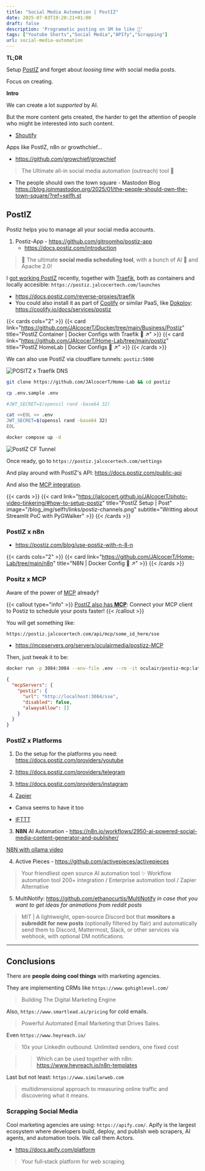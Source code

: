 ```yaml
---
title: "Social Media Automation | PostIZ"
date: 2025-07-03T19:20:21+01:00
draft: false
description: 'Programatic posting on SM be like 🤯'
tags: ["Youtube Shorts","Social Media","APIfy","Scrapping"]
url: social-media-automation
---
```



**TL;DR**

Setup [PostIZ](#postiz) and forget about *loosing time* with social media posts.

Focus on creating.


**Intro**

We can create a lot *supported* by AI.

But the more content gets created, the harder to get the attention of people who might be interested into such content.

- [Shoutify](https://github.com/TechSquidTV/Shoutify)

Apps like PostIZ, n8n or growthchief...

* https://github.com/growchief/growchief

>  The Ultimate all-in social media automation (outreach) tool 🤖 


* The people should own the town square - Mastodon Blog https://blog.joinmastodon.org/2025/01/the-people-should-own-the-town-square/?ref=selfh.st

## PostIZ

Postiz helps you to manage all your social media accounts.

1. Postiz-App - https://github.com/gitroomhq/postiz-app
    * https://docs.postiz.com/introduction
    
> 📨 The ultimate **social media scheduling tool**, with a bunch of AI 🤖 and Apache 2.0!

I [got working PostIZ](https://github.com/JAlcocerT/Docker/tree/main/Business/Postiz) recently, together with [Traefik](https://github.com/JAlcocerT/Docker/tree/main/Security/Proxy/Traefik), both as containers and locally accesible: `https://postiz.jalcocertech.com/launches`

* https://docs.postiz.com/reverse-proxies/traefik
* You could also install it as part of [Coolify](https://jalcocert.github.io/JAlcocerT/deploying-software-with-paas-to-servers/#coolify) or similar PaaS, like [Dokploy](https://jalcocert.github.io/JAlcocerT/selfhosted-paas): https://coolify.io/docs/services/postiz


{{< cards cols="2" >}}
  {{< card link="https://github.com/JAlcocerT/Docker/tree/main/Business/Postiz" title="PostIZ Container | Docker Configs with Traefik 🐋 ↗" >}}
  {{< card link="https://github.com/JAlcocerT/Home-Lab/tree/main/postiz" title="PostIZ HomeLab | Docker Configs 🐋 ↗" >}}
{{< /cards >}}

We can also use PostIZ via cloudflare tunnels: `postiz:5000`


![POSITZ x Traefik DNS](/blog_img/selfh/postiz/postiz-dns-for-traefik.png)

```sh
git clone https://github.com/JAlcocerT/Home-Lab && cd postiz

cp .env.sample .env

#JWT_SECRET=$(openssl rand -base64 32)

cat <<EOL >> .env
JWT_SECRET=$(openssl rand -base64 32)
EOL

docker compose up -d
```

![PostIZ CF Tunnel](/blog_img/selfh/postiz/postiz-dns-cloudflaretunnel.png)


Once ready, go to `https://postiz.jalcocertech.com/settings`

And play around with PostIZ's API: https://docs.postiz.com/public-api

And also the [MCP integration](#positz-x-mcp).


{{< cards >}}
  {{< card link="https://jalcocert.github.io/JAlcocerT/photo-video-tinkering/#how-to-setup-postiz" title="PostIZ Setup | Post" image="/blog_img/selfh/links/postiz-channels.png" subtitle="Writting about Streamlit PoC with PyGWalker" >}}
{{< /cards >}}

### PostIZ x n8n

* https://postiz.com/blog/use-postiz-with-n-8-n

{{< cards cols="2" >}}
  {{< card link="https://github.com/JAlcocerT/Home-Lab/tree/main/n8n" title="N8N | Docker Config 🐋 ↗" >}}
{{< /cards >}}

### Positz x MCP

Aware of the power of [MCP](https://jalcocert.github.io/JAlcocerT/ai-understanding-mcp-framework/) already?


{{< callout type="info" >}}
[PostIZ also has **MCP**](https://postiz.jalcocertech.com/settings): Connect your MCP client to Postiz to schedule your posts faster!
{{< /callout >}}

You will get something like:

```txt
https://postiz.jalcocertech.com/api/mcp/some_id_here/sse
```

* https://mcpservers.org/servers/oculairmedia/postizz-MCP

Then, just tweak it to be:

```sh
docker run -p 3084:3084 --env-file .env --rm -it oculair/postiz-mcp:latest
```

```json
{
  "mcpServers": {
    "postiz": {
      "url": "http://localhost:3084/sse",
      "disabled": false,
      "alwaysAllow": []
    }
  }
}
```

### PostIZ x Platforms

1. Do the setup for the platforms you need: https://docs.postiz.com/providers/youtube

2. https://docs.postiz.com/providers/telegram

3. https://docs.postiz.com/providers/instagram


2. [Zapier](https://zapier.com/app/home)

* Canva seems to have it too

* [IFTTT](https://ifttt.com/plans)

3. **N8N** AI Automation - https://n8n.io/workflows/2950-ai-powered-social-media-content-generator-and-publisher/

[N8N with ollama video](https://www.youtube.com/watch?v=VDuA5xbkEjo)

4. Active Pieces - https://github.com/activepieces/activepieces

> Your friendliest open source AI automation tool ✨ Workflow automation tool 200+ integration / Enterprise automation tool / Zapier Alternative


5. MultiNotify: https://github.com/ethanocurtis/MultiNotify *in case that you want to get ideas for animations from reddit posts*

> MIT | A lightweight, open‑source Discord bot that **monitors a subreddit for new posts** (optionally filtered by flair) and automatically send them to Discord, Mattermost, Slack, or other services via webhook, with optional DM notifications.


---

## Conclusions

There are **people doing cool things** with marketing agencies.

They are implementing CRMs like `https://www.gohighlevel.com/`

> Building The Digital Marketing Engine

Also, `https://www.smartlead.ai/pricing` for cold emails.

> Powerful Automated Email Marketing that Drives Sales.

Even  `https://www.heyreach.io/`


> 10x your LinkedIn outbound. Unlimited senders, one fixed cost

> > Which can be used together with n8n: https://www.heyreach.io/n8n-templates

Last but not least: `https://www.similarweb.com`

> multidimensional approach to measuring online traffic and discovering what it means. 


### Scrapping Social Media

Cool marketing agencies are using: `https://apify.com/`. Apify is the largest ecosystem where developers build, deploy, and publish web scrapers, AI agents, and automation tools. We call them Actors.

* https://docs.apify.com/platform

> Your full‑stack platform for web scraping